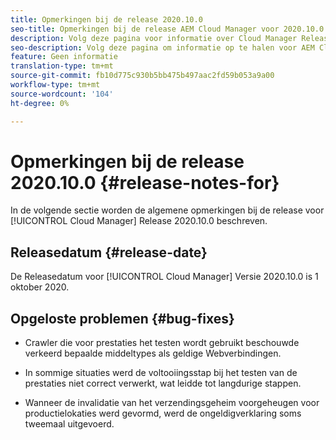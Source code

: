 ```yaml
---
title: Opmerkingen bij de release 2020.10.0
seo-title: Opmerkingen bij de release AEM Cloud Manager voor 2020.10.0
description: Volg deze pagina voor informatie over Cloud Manager Release 2020.10.0
seo-description: Volg deze pagina om informatie op te halen voor AEM Cloud Manager Release 2020.10.0
feature: Geen informatie
translation-type: tm+mt
source-git-commit: fb10d775c930b5bb475b497aac2fd59b053a9a00
workflow-type: tm+mt
source-wordcount: '104'
ht-degree: 0%

---
```


# Opmerkingen bij de release 2020.10.0 {#release-notes-for}

In de volgende sectie worden de algemene opmerkingen bij de release voor [!UICONTROL Cloud Manager] Release 2020.10.0 beschreven.

## Releasedatum {#release-date}

De Releasedatum voor [!UICONTROL Cloud Manager] Versie 2020.10.0 is 1 oktober 2020.

## Opgeloste problemen {#bug-fixes}

* Crawler die voor prestaties het testen wordt gebruikt beschouwde verkeerd bepaalde middeltypes als geldige Webverbindingen.

* In sommige situaties werd de voltooiingsstap bij het testen van de prestaties niet correct verwerkt, wat leidde tot langdurige stappen.

* Wanneer de invalidatie van het verzendingsgeheim voorgeheugen voor productielokaties werd gevormd, werd de ongeldigverklaring soms tweemaal uitgevoerd.